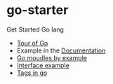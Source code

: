 # go-starter

Get Started Go lang
- [Tour of Go](https://tour.golang.org/welcome/1)
- Example in the [Documentation](https://golang.org/doc/)
- [Go moudles by example](https://github.com/go-modules-by-example/index)
- [Interface example](https://blog.satotaichi.info/interface-with-constructor-in-golang/)
- [Tags in go](https://stackoverflow.com/questions/10858787/what-are-the-uses-for-tags-in-go)